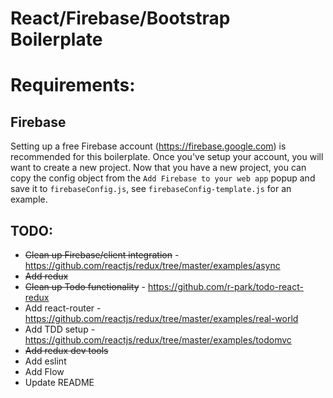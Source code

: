 React/Firebase/Bootstrap Boilerplate
====================================

Requirements:
=============

## Firebase
Setting up a free Firebase account (https://firebase.google.com) is recommended for this boilerplate. Once you've setup your account, you will want to create a new project. Now that you have a new project, you can copy the config object from the `Add Firebase to your web app` popup and save it to `firebaseConfig.js`, see `firebaseConfig-template.js` for an example.

## TODO:

* ~~Clean up Firebase/client integration~~ - https://github.com/reactjs/redux/tree/master/examples/async
* ~~Add redux~~
* ~~Clean up Todo functionality~~ - https://github.com/r-park/todo-react-redux
* Add react-router - https://github.com/reactjs/redux/tree/master/examples/real-world
* Add TDD setup - https://github.com/reactjs/redux/tree/master/examples/todomvc
* ~~Add redux dev tools~~
* Add eslint
* Add Flow
* Update README
